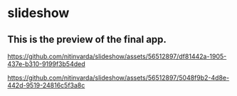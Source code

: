 # slideshow

## This is the preview of the final app.




https://github.com/nitinvarda/slideshow/assets/56512897/df81442a-1905-437e-b310-9199f3b54ded



https://github.com/nitinvarda/slideshow/assets/56512897/5048f9b2-4d8e-442d-9519-24816c5f3a8c






